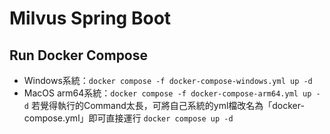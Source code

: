 # Milvus Spring Boot

## Run Docker Compose
- Windows系統：`docker compose -f docker-compose-windows.yml up -d`
- MacOS arm64系統：`docker compose -f docker-compose-arm64.yml up -d`
若覺得執行的Command太長，可將自己系統的yml檔改名為「docker-compose.yml」即可直接運行 `docker compose up -d`
